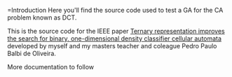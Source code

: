 =Introduction
Here you'll  find the source code used to test a GA for the CA problem known as DCT.

This is the source code for the IEEE paper [Ternary representation improves the search for binary, one-dimensional density classifier cellular automata](https://ieeexplore.ieee.org/document/5949850) developed by myself and my masters teacher and coleague Pedro Paulo Balbi de Oliveira.

More documentation to follow
